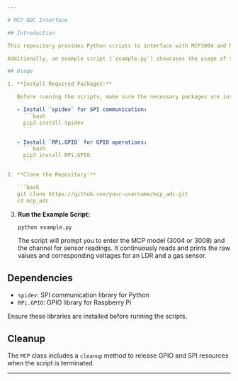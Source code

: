 ```yaml
---

# MCP ADC Interface

## Introduction

This repository provides Python scripts to interface with MCP3004 and MCP3008 Analog-to-Digital Converters (ADCs) on Raspberry Pi. The main script, `mcpadc.py`, defines a class called `MCP` that simplifies reading analog values from specific channels and converting them to voltages.

Additionally, an example script (`example.py`) showcases the usage of the `MCP` class for reading values from sensors connected to MCP3008 channels. In this example, an LDR (Light Dependent Resistor) and a gas sensor are used to demonstrate the capabilities of the MCP ADC interface.

## Usage

1. **Install Required Packages:**

   Before running the scripts, make sure the necessary packages are installed on your Raspberry Pi.

   - Install `spidev` for SPI communication:
     ```bash
     pip3 install spidev
     ```

   - Install `RPi.GPIO` for GPIO operations:
     ```bash
     pip3 install RPi.GPIO
     ```

2. **Clone the Repository:**

   ```bash
   git clone https://github.com/your-username/mcp_adc.git
   cd mcp_adc
   ```

3. **Run the Example Script:**

   ```bash
   python example.py
   ```

   The script will prompt you to enter the MCP model (3004 or 3008) and the channel for sensor readings. It continuously reads and prints the raw values and corresponding voltages for an LDR and a gas sensor.

## Dependencies

- `spidev`: SPI communication library for Python
- `RPi.GPIO`: GPIO library for Raspberry Pi

Ensure these libraries are installed before running the scripts.

## Cleanup

The `MCP` class includes a `cleanup` method to release GPIO and SPI resources when the script is terminated.

---
```

